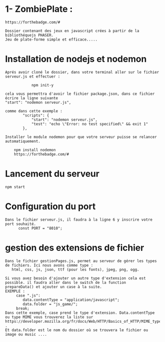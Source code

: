 #                                       1- ZombiePlate :
    https://forthebadge.com/#
    
    Dossier contenant des jeux en javascript crées à partir de la bibliothéquejs PHASER.
    Jeu de plate-forme simple et efficace.....

#       Installation de nodejs et nodemon   
    Aprés avoir cloné le dossier, dans votre terminal aller sur le fichier serveur.js et effectuer :
            
                npm init-y
    
    cela vous permettra d'avoir le fichier package.json, dans ce fichier écrire la ligne suivante 
    "start": "nodemon serveur.js",
    
    comme dans cette exemple :
            "scripts": {
                "start": "nodemon serveur.js",
                "test": "echo \"Error: no test specified\" && exit 1"
            },
            
    Installer le module nodemon pour que votre serveur puisse se relancer automatiquement.
        
        npm install nodemon
        https://forthebadge.com/#
        
 # Lancement du serveur 
    npm start
    
    
# Configuration du port 
    Dans le fichier serveur.js, il faudra à la ligne 6 y inscrire votre port souhaité.
          const PORT = "8010";
          
# gestion des extensions de fichier
    Dans le fichier gestionPages.js, permet au serveur de gérer les types de fichiers. Ici nous avons comme type :
       html, css, js, json, ttf (pour les fonts), jpeg, png, ogg.
       
    Si vous avez besoin d'ajouter un autre type d'extension cela est possible. il faudra aller dans le switch de la function
    prepareData() et ajouter un case à la suite.
    EXEMPLE :
         case ".js":   
            data.contentType = "application/javascript";
            data.folder = "js_game/";
         break;
    Dans cette exemple, case prend le type d'extension. Data.contentType ou type MIME vous trouverez la liste sur https://developer.mozilla.org/fr/docs/Web/HTTP/Basics_of_HTTP/MIME_types/Common_types .
    Et data.folder est le nom du dossier où se trouvera le fichier ou image ou music ....
    
